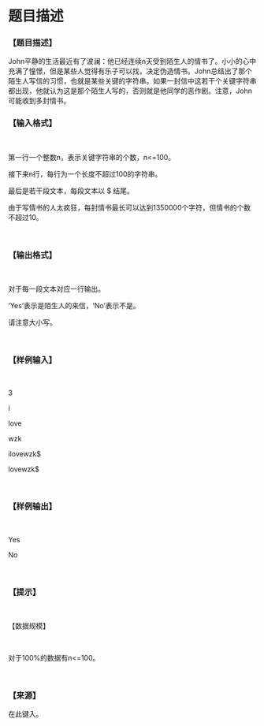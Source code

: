 # 题目描述


<h3>
【题目描述】
</h3>
<p>
John平静的生活最近有了波澜：他已经连续n天受到陌生人的情书了。小小的心中充满了憧憬，但是某些人觉得有乐子可以找，决定伪造情书。John总结出了那个陌生人写信的习惯，也就是某些关键的字符串。如果一封信中这若干个关键字符串都出现，他就认为这是那个陌生人写的，否则就是他同学的恶作剧。注意，John可能收到多封情书。
</p>
<h3>
【输入格式】
</h3>
<p>
<br/>
</p>
<p>
第一行一个整数n，表示关键字符串的个数，n&lt;=100。
</p>
<p>
接下来n行，每行为一个长度不超过100的字符串。
</p>
<p>
最后是若干段文本，每段文本以 $ 结尾。
</p>
<p>
由于写情书的人太疯狂，每封情书最长可以达到1350000个字符，但情书的个数不超过10。
</p>
<p>
<br/>
</p>
<h3>
【输出格式】
</h3>
<p>
<br/>
</p>
<p>
对于每一段文本对应一行输出。
</p>
<p>
‘Yes’表示是陌生人的来信，‘No’表示不是。
</p>
<p>
请注意大小写。
</p>
<p>
<br/>
</p>
<h3>
【样例输入】
</h3>
<p>
<br/>
</p>
<p>
3
</p>
<p>
i
</p>
<p>
love
</p>
<p>
wzk
</p>
<p>
ilovewzk$
</p>
<p>
lovewzk$
</p>
<p>
<br/>
</p>
<h3>
【样例输出】
</h3>
<p>
<br/>
</p>
<p>
Yes
</p>
<p>
No
</p>
<p>
<br/>
</p>
<h3>
【提示】
</h3>
<p>
<br/>
</p>
<p>
【数据规模】
</p>
<p>
<br/>
</p>
<p>
对于100%的数据有n&lt;=100。
</p>
<p>
<br/>
</p>
<h3>
【来源】
</h3>
<p>
在此键入。
</p>
